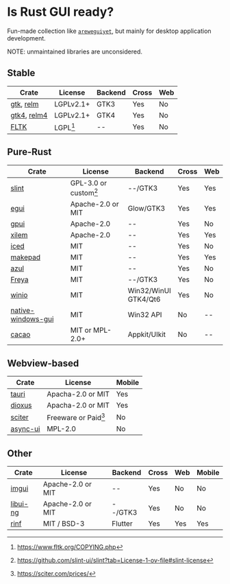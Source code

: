 # Is Rust GUI ready?

Fun-made collection like [`areweguiyet`](https://areweguiyet.com/), but mainly for desktop application development.

NOTE: unmaintained libraries are unconsidered.

## Stable

[gtk]: https://docs.rs/gtk/
[relm]: https://docs.rs/relm/
[gtk4]: https://docs.rs/gtk4/
[relm4]: https://docs.rs/relm4/

[^1]: https://www.fltk.org/COPYING.php

[FLTK]: https://fltk-rs.github.io/fltk-book/

| Crate           | License   | Backend | Cross | Web |
| --------------- | --------- | ------- | ----- | --- |
| [gtk], [relm]   | LGPLv2.1+ | GTK3    | Yes   | No  |
| [gtk4], [relm4] | LGPLv2.1+ | GTK4    | Yes   | No  |
| [FLTK]          | LGPL[^1]  | --      | Yes   | No  |

## Pure-Rust

[egui]: https://www.egui.rs/
[iced]: https://iced.rs/
[slint]: https://slint.dev/
[native-windows-gui]: https://gabdube.github.io/native-windows-gui/native-windows-docs/index.html
[cacao]: https://github.com/ryanmcgrath/cacao
[gpui]: https://www.gpui.rs/
[Freya]: https://freyaui.dev/
[makepad]: https://makepad.dev/
[winio]: https://github.com/compio-rs/winio
[azul]: https://azul.rs/
[xilem]: https://github.com/linebender/xilem

[^2]: https://github.com/slint-ui/slint?tab=License-1-ov-file#slint-license

| Crate                | License               | Backend      | Cross | Web |
| -------------------- | --------------------- | ------------ | ----- | --- |
| [slint]              | GPL-3.0 or custom[^2] | --/GTK3      | Yes   | Yes |
| [egui]               | Apache-2.0 or MIT     | Glow/GTK3    | Yes   | Yes |
| [gpui]               | Apache-2.0            | --           | Yes   | No  |
| [xilem]              | Apache-2.0            | --           | Yes   | Yes |
| [iced]               | MIT                   | --           | Yes   | No  |
| [makepad]            | MIT                   | --           | Yes   | Yes |
| [azul]               | MIT                   | --           | Yes   | No  |
| [Freya]              | MIT                   | --/GTK3      | Yes   | No  |
| [winio]              | MIT                   | Win32/WinUI<br>GTK4/Qt6  | Yes   | No  |
| [native-windows-gui] | MIT                   | Win32 API    | No    | --  |
| [cacao]              | MIT or MPL-2.0+       | Appkit/UIkit | No    | --  |

## Webview-based

[tauri]: https://tauri.app/
[dioxus]: https://dioxuslabs.com/
[sciter]: https://sciter.com/
[async-ui]: https://github.com/wishawa/async_ui

[^3]: https://sciter.com/prices/

| Crate      | License              | Mobile |
| ---------- | -------------------- | ------ |
| [tauri]    | Apacha-2.0 or MIT    | Yes    |
| [dioxus]   | Apacha-2.0 or MIT    | Yes    |
| [sciter]   | Freeware or Paid[^3] | No     |
| [async-ui] | MPL-2.0              | No     |

## Other

[imgui]: https://docs.rs/imgui
[libui-ng]: https://github.com/libui-rs/libui
[rinf]: https://github.com/cunarist/rinf

| Crate      | License           | Backend | Cross | Web | Mobile |
| ---------- | ----------------- | ------- | ----- | --- | ------ |
| [imgui]    | Apache-2.0 or MIT | --      | Yes   | No  | No     |
| [libui-ng] | Apache-2.0 or MIT | --/GTK3 | Yes   | No  | No     |
| [rinf]     | MIT / BSD-3       | Flutter | Yes   | Yes | Yes    |
